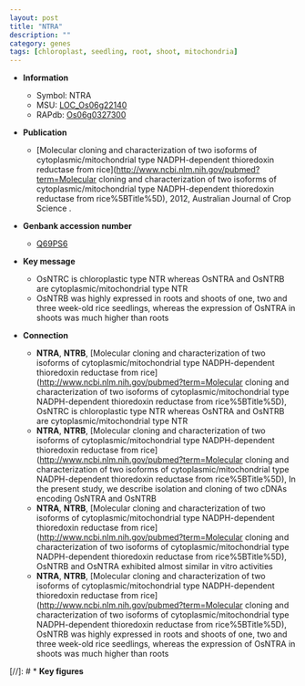 ```yaml
---
layout: post
title: "NTRA"
description: ""
category: genes
tags: [chloroplast, seedling, root, shoot, mitochondria]
---
```


* **Information**  
    + Symbol: NTRA  
    + MSU: [LOC_Os06g22140](http://rice.plantbiology.msu.edu/cgi-bin/ORF_infopage.cgi?orf=LOC_Os06g22140)  
    + RAPdb: [Os06g0327300](http://rapdb.dna.affrc.go.jp/viewer/gbrowse_details/irgsp1?name=Os06g0327300)  

* **Publication**  
    + [Molecular cloning and characterization of two isoforms of cytoplasmic/mitochondrial type NADPH-dependent thioredoxin reductase from rice](http://www.ncbi.nlm.nih.gov/pubmed?term=Molecular cloning and characterization of two isoforms of cytoplasmic/mitochondrial type NADPH-dependent thioredoxin reductase from rice%5BTitle%5D), 2012, Australian Journal of Crop Science .

* **Genbank accession number**  
    + [Q69PS6](http://www.ncbi.nlm.nih.gov/nuccore/Q69PS6)

* **Key message**  
    + OsNTRC is chloroplastic type NTR whereas OsNTRA and OsNTRB are cytoplasmic/mitochondrial type NTR
    + OsNTRB was highly expressed in roots and shoots of one, two and three week-old rice seedlings, whereas the expression of OsNTRA in shoots was much higher than roots

* **Connection**  
    + __NTRA__, __NTRB__, [Molecular cloning and characterization of two isoforms of cytoplasmic/mitochondrial type NADPH-dependent thioredoxin reductase from rice](http://www.ncbi.nlm.nih.gov/pubmed?term=Molecular cloning and characterization of two isoforms of cytoplasmic/mitochondrial type NADPH-dependent thioredoxin reductase from rice%5BTitle%5D), OsNTRC is chloroplastic type NTR whereas OsNTRA and OsNTRB are cytoplasmic/mitochondrial type NTR
    + __NTRA__, __NTRB__, [Molecular cloning and characterization of two isoforms of cytoplasmic/mitochondrial type NADPH-dependent thioredoxin reductase from rice](http://www.ncbi.nlm.nih.gov/pubmed?term=Molecular cloning and characterization of two isoforms of cytoplasmic/mitochondrial type NADPH-dependent thioredoxin reductase from rice%5BTitle%5D), In the present study, we describe isolation and cloning of two cDNAs encoding OsNTRA and OsNTRB
    + __NTRA__, __NTRB__, [Molecular cloning and characterization of two isoforms of cytoplasmic/mitochondrial type NADPH-dependent thioredoxin reductase from rice](http://www.ncbi.nlm.nih.gov/pubmed?term=Molecular cloning and characterization of two isoforms of cytoplasmic/mitochondrial type NADPH-dependent thioredoxin reductase from rice%5BTitle%5D), OsNTRB and OsNTRA exhibited almost similar in vitro activities
    + __NTRA__, __NTRB__, [Molecular cloning and characterization of two isoforms of cytoplasmic/mitochondrial type NADPH-dependent thioredoxin reductase from rice](http://www.ncbi.nlm.nih.gov/pubmed?term=Molecular cloning and characterization of two isoforms of cytoplasmic/mitochondrial type NADPH-dependent thioredoxin reductase from rice%5BTitle%5D), OsNTRB was highly expressed in roots and shoots of one, two and three week-old rice seedlings, whereas the expression of OsNTRA in shoots was much higher than roots

[//]: # * **Key figures**  


